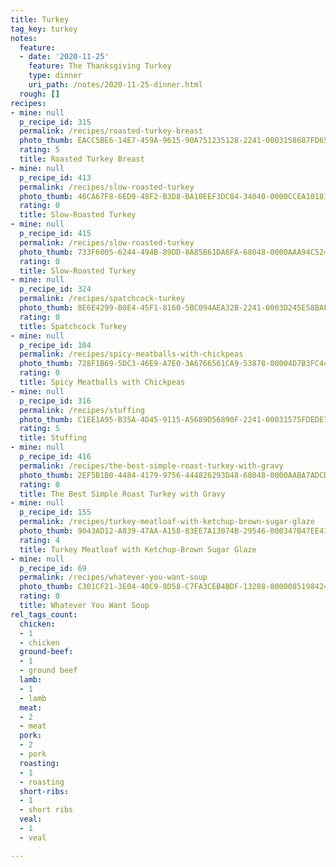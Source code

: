 ```yaml
---
title: Turkey
tag_key: turkey
notes:
  feature:
  - date: '2020-11-25'
    feature: The Thanksgiving Turkey
    type: dinner
    uri_path: /notes/2020-11-25-dinner.html
  rough: []
recipes:
- mine: null
  p_recipe_id: 315
  permalink: /recipes/roasted-turkey-breast
  photo_thumb: EACC5BE6-14E7-459A-9615-90A751235128-2241-0003158687FD6553.jpg
  rating: 5
  title: Roasted Turkey Breast
- mine: null
  p_recipe_id: 413
  permalink: /recipes/slow-roasted-turkey
  photo_thumb: 46CA67F8-6ED9-48F2-B3D8-BA10EEF3DC84-34040-0000CCEA10181B00.jpg
  rating: 0
  title: Slow-Roasted Turkey
- mine: null
  p_recipe_id: 415
  permalink: /recipes/slow-roasted-turkey
  photo_thumb: 733F6005-6244-494B-89DD-8A85B61DA6FA-68048-0000AAA94C5246DB.jpg
  rating: 0
  title: Slow-Roasted Turkey
- mine: null
  p_recipe_id: 324
  permalink: /recipes/spatchcock-turkey
  photo_thumb: 8E6E4299-B0E4-45F1-8160-5BC094AEA32B-2241-0003D245E58BAFCD.jpg
  rating: 0
  title: Spatchcock Turkey
- mine: null
  p_recipe_id: 104
  permalink: /recipes/spicy-meatballs-with-chickpeas
  photo_thumb: 728F1B69-5DC3-46E9-A7E0-3A6766561CA9-53878-00004D7B3FC443A9.jpg
  rating: 0
  title: Spicy Meatballs with Chickpeas
- mine: null
  p_recipe_id: 316
  permalink: /recipes/stuffing
  photo_thumb: C1EE1A95-B35A-4D45-9115-A5689D56890F-2241-00031575FDEDE782.jpg
  rating: 5
  title: Stuffing
- mine: null
  p_recipe_id: 416
  permalink: /recipes/the-best-simple-roast-turkey-with-gravy
  photo_thumb: 2EF5B1B0-4484-4179-9756-444826293D48-68048-0000AABA7ADCD706.jpg
  rating: 0
  title: The Best Simple Roast Turkey with Gravy
- mine: null
  p_recipe_id: 155
  permalink: /recipes/turkey-meatloaf-with-ketchup-brown-sugar-glaze
  photo_thumb: 9043AD12-A839-47AA-A158-83EE7A13074B-29546-000347B47EE410CC.jpg
  rating: 4
  title: Turkey Meatloaf with Ketchup-Brown Sugar Glaze
- mine: null
  p_recipe_id: 69
  permalink: /recipes/whatever-you-want-soup
  photo_thumb: C301CF21-3E04-40C9-8D58-C7FA3CEB4BDF-13288-0000085198424F30.jpg
  rating: 0
  title: Whatever You Want Soup
rel_tags_count:
  chicken:
  - 1
  - chicken
  ground-beef:
  - 1
  - ground beef
  lamb:
  - 1
  - lamb
  meat:
  - 2
  - meat
  pork:
  - 2
  - pork
  roasting:
  - 1
  - roasting
  short-ribs:
  - 1
  - short ribs
  veal:
  - 1
  - veal

---
```

